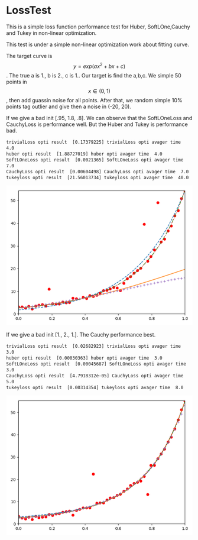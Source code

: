 # LossTest

This is a simple loss function performance test for Huber, SoftLOne,Cauchy and Tukey in non-linear optimization.

This test is under a simple non-linear optimization work about 
fitting curve.

The target curve is $$ y = exp(ax^2 + bx +c) $$. The true a is 1., b is 2., c is 1.. Our target is find the a,b,c. We simple 50 points in $$x\in(0,1)$$, then add guassin noise for all points. After that, we random simple 10% points tag outlier and give then a noise in (-20, 20).

If we give a bad init [.95, 1.8, .8]. We can observe that the SoftLOneLoss and CauchyLoss is performance well. But the Huber and Tukey is performance bad.

```
trivialLoss opti result  [0.17379225] trivialLoss opti avager time  4.0
huber opti result  [1.88727019] huber opti avager time  4.0
SoftLOneLoss opti result  [0.0021365] SoftLOneLoss opti avager time  7.0
CauchyLoss opti result  [0.00604498] CauchyLoss opti avager time  7.0
tukeyloss opti result  [21.56013734] tukeyloss opti avager time  40.0
```

![](img/result_in_badinit.png)

If we give a bad init [1., 2., 1.]. The Cauchy performance best.

```
trivialLoss opti result  [0.02682923] trivialLoss opti avager time  3.0  
huber opti result  [0.00030363] huber opti avager time  3.0  
SoftLOneLoss opti result  [0.00045687] SoftLOneLoss opti avager time  3.0  
CauchyLoss opti result  [4.7918312e-05] CauchyLoss opti avager time  5.0  
tukeyloss opti result  [0.00314354] tukeyloss opti avager time  8.0
```
![](img/result_in_goodinit.png)
